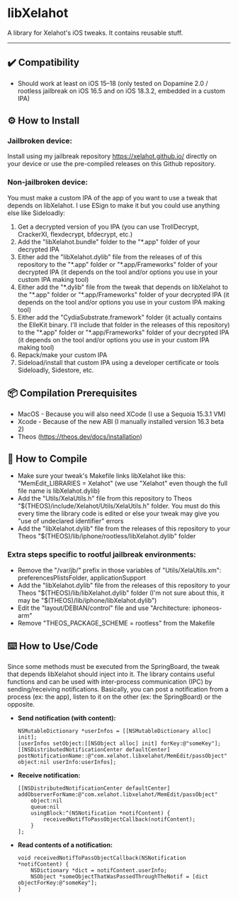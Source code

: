 # libXelahot

A library for Xelahot's iOS tweaks. It contains reusable stuff.

---
## ✔️ Compatibility

- Should work at least on iOS 15–18 (only tested on Dopamine 2.0 / rootless jailbreak on iOS 16.5 and on iOS 18.3.2, embedded in a custom IPA)

## ⚙️ How to Install
### Jailbroken device:
Install using my jailbreak repository https://xelahot.github.io/ directly on your device or use the pre-compiled releases on this Github repository.

### Non-jailbroken device:
You must make a custom IPA of the app of you want to use a tweak that depends on libXelahot. I use ESign to make it but you could use anything else like Sideloadly:
1. Get a decrypted version of you IPA (you can use TrollDecrypt, CrackerXI, flexdecrypt, bfdecrypt, etc.)
2. Add the "libXelahot.bundle" folder to the "\*.app" folder of your decrypted IPA
3. Either add the "libXelahot.dylib" file from the releases of of this repository to the "\*.app" folder or "\*.app/Frameworks" folder of your decrypted IPA (it depends on the tool and/or options you use in your custom IPA making tool)
4. Either add the "\*.dylib" file from the tweak that depends on libXelahot to the "\*.app" folder or "\*.app/Frameworks" folder of your decrypted IPA (it depends on the tool and/or options you use in your custom IPA making tool)
5. Either add the "CydiaSubstrate.framework" folder (it actually contains the ElleKit binary. I'll include that folder in the releases of this repository) to the "\*.app" folder or "\*.app/Frameworks" folder of your decrypted IPA (it depends on the tool and/or options you use in your custom IPA making tool)
6. Repack/make your custom IPA
7. Sideload/install that custom IPA using a developer certificate or tools Sideloadly, Sidestore, etc.

## 📦 Compilation Prerequisites
- MacOS - Because you will also need XCode (I use a Sequoia 15.3.1 VM)
- Xcode - Because of the new ABI (I manually installed version 16.3 beta 2)
- Theos (https://theos.dev/docs/installation)

## 🔨 How to Compile
- Make sure your tweak's Makefile links libXelahot like this: "MemEdit_LIBRARIES = Xelahot"  (we use "Xelahot" even though the full file name is libXelahot.dylib)
- Add the "Utils/XelaUtils.h" file from this repository to Theos "$(THEOS)/include/Xelahot/Utils/XelaUtils.h" folder. You must do this every time the library code is edited or else your tweak may give you "use of undeclared identifier" errors
- Add the "libXelahot.dylib" file from the releases of this repository to your Theos "$(THEOS)/lib/iphone/rootless/libXelahot.dylib" folder

### Extra steps specific to rootful jailbreak environments:
- Remove the "/var/jb/" prefix in those variables of "Utils/XelaUtils.xm": preferencesPlistsFolder, applicationSupport
- Add the "libXelahot.dylib" file from the releases of this repository to your Theos "$(THEOS)/lib/libXelahot.dylib" folder (I'm not sure about this, it may be "$(THEOS)/lib/iphone/libXelahot.dylib")
- Edit the "layout/DEBIAN/control" file and use "Architecture: iphoneos-arm"
- Remove "THEOS_PACKAGE_SCHEME = rootless" from the Makefile

## ⌨️ How to Use/Code
Since some methods must be executed from the SpringBoard, the tweak that depends libXelahot should inject into it. The library contains useful functions and can be used with inter-process communication (IPC) by sending/receiving notifications. Basically, you can post a notification from a process (ex: the app), listen to it on the other (ex: the SpringBoard) or the opposite.

- **Send notification (with content):**
  ```objc
  NSMutableDictionary *userInfos = [[NSMutableDictionary alloc] init];
  [userInfos setObject:[[NSObject alloc] init] forKey:@"someKey"];
  [[NSDistributedNotificationCenter defaultCenter] postNotificationName::@"com.xelahot.libxelahot/MemEdit/passObject" object:nil userInfo:userInfos];
  ```

- **Receive notification:**
  ```objc
  [[NSDistributedNotificationCenter defaultCenter] addObserverForName:@"com.xelahot.libxelahot/MemEdit/passObject"
      object:nil
      queue:nil
      usingBlock:^(NSNotification *notifContent) {
          receivedNotifToPassObjectCallback(notifContent);
      }
  ];
  ```

- **Read contents of a notification:**
  ```objc
  void receivedNotifToPassObjectCallback(NSNotification *notifContent) {
      NSDictionary *dict = notifContent.userInfo;
      NSObject *someObjectThatWasPassedThroughTheNotif = [dict objectForKey:@"someKey"];
  }
  ```
